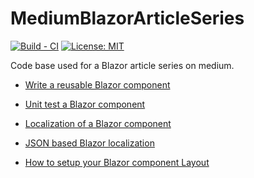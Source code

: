 # MediumBlazorArticleSeries

[![Build - CI](https://github.com/xaviersolau/MediumBlazorArticleSeries/workflows/Build%20-%20CI/badge.svg)](https://github.com/xaviersolau/MediumBlazorArticleSeries/actions?query=workflow%3A%22Build+-+CI%22)
[![License: MIT](https://img.shields.io/badge/License-MIT-blue.svg)](LICENSE)

Code base used for a Blazor article series on medium.

* [Write a reusable Blazor component](https://medium.com/younited-tech-blog/write-a-reusable-blazor-component-756d6f094b4a)

* [Unit test a Blazor component](https://medium.com/younited-tech-blog/unit-test-a-blazor-component-729eec4eab01)

* [Localization of a Blazor component](https://medium.com/younited-tech-blog/localization-of-a-blazor-component-2178aa855ded)

* [JSON based Blazor localization](https://medium.com/younited-tech-blog/json-based-blazor-localization-395b1b31e8ae)

* [How to setup your Blazor component Layout](https://medium.com/younited-tech-blog/how-to-setup-your-blazor-component-layout-12fa02039cfe)
